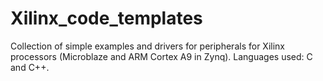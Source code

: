 # Xilinx_code_templates
Collection of simple examples and drivers for peripherals for Xilinx processors (Microblaze and ARM Cortex A9 in Zynq). Languages used: C and C++.
